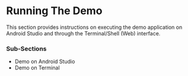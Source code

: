 # Running The Demo

This section provides instructions on executing the demo application on Android Studio and through the Terminal/Shell (Web) interface.

### Sub-Sections

* Demo on Android Studio
* Demo on Terminal
